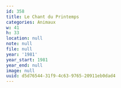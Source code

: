 ```yaml
---
id: 358
title: Le Chant du Printemps
categories: Animaux
w: 41
h: 33
location: null
note: null
file: null
year: '1981'
year_start: 1981
year_end: null
image: null
uuid: d5d76544-31f9-4c63-9765-20911eb0dad4
---
```


